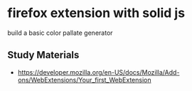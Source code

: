 # firefox extension with solid js

build a basic color pallate generator

## Study Materials
- https://developer.mozilla.org/en-US/docs/Mozilla/Add-ons/WebExtensions/Your_first_WebExtension
